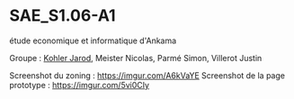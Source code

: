 # SAE_S1.06-A1
 étude economique et informatique d'Ankama

Groupe : [Kohler Jarod](mailto:jarod.kohler@edu.univ-fconte.fr?subject=[SAE_S1.06-A1]), Meister Nicolas, Parmé Simon, Villerot Justin

Screenshot du zoning : https://imgur.com/A6kVaYE
Screenshot de la page prototype : https://imgur.com/5vi0CIy
